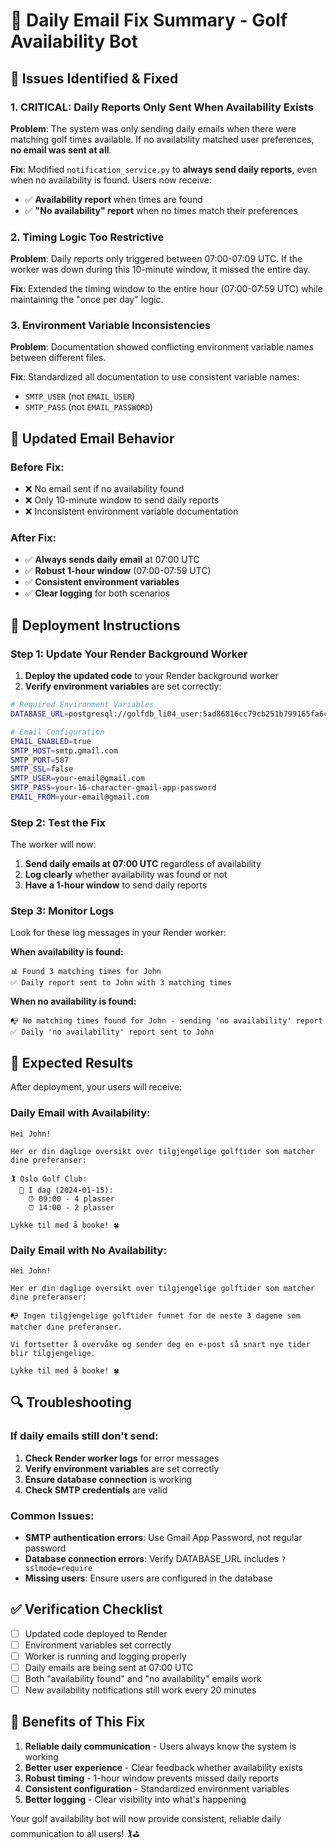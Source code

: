 # 🔧 Daily Email Fix Summary - Golf Availability Bot

## 🚨 **Issues Identified & Fixed**

### 1. **CRITICAL: Daily Reports Only Sent When Availability Exists**
**Problem**: The system was only sending daily emails when there were matching golf times available. If no availability matched user preferences, **no email was sent at all**.

**Fix**: Modified `notification_service.py` to **always send daily reports**, even when no availability is found. Users now receive:
- ✅ **Availability report** when times are found
- ✅ **"No availability" report** when no times match their preferences

### 2. **Timing Logic Too Restrictive**
**Problem**: Daily reports only triggered between 07:00-07:09 UTC. If the worker was down during this 10-minute window, it missed the entire day.

**Fix**: Extended the timing window to the entire hour (07:00-07:59 UTC) while maintaining the "once per day" logic.

### 3. **Environment Variable Inconsistencies**
**Problem**: Documentation showed conflicting environment variable names between different files.

**Fix**: Standardized all documentation to use consistent variable names:
- `SMTP_USER` (not `EMAIL_USER`)
- `SMTP_PASS` (not `EMAIL_PASSWORD`)

## 📧 **Updated Email Behavior**

### Before Fix:
- ❌ No email sent if no availability found
- ❌ Only 10-minute window to send daily reports
- ❌ Inconsistent environment variable documentation

### After Fix:
- ✅ **Always sends daily email** at 07:00 UTC
- ✅ **Robust 1-hour window** (07:00-07:59 UTC)
- ✅ **Consistent environment variables**
- ✅ **Clear logging** for both scenarios

## 🚀 **Deployment Instructions**

### Step 1: Update Your Render Background Worker

1. **Deploy the updated code** to your Render background worker
2. **Verify environment variables** are set correctly:

```bash
# Required Environment Variables
DATABASE_URL=postgresql://golfdb_li04_user:5ad86816cc79cb251b799165fa6cc37c@dpg-d2mne7ogjchc73cs6650-a.oregon-postgres.render.com:5432/golfdb_li04?sslmode=require

# Email Configuration
EMAIL_ENABLED=true
SMTP_HOST=smtp.gmail.com
SMTP_PORT=587
SMTP_SSL=false
SMTP_USER=your-email@gmail.com
SMTP_PASS=your-16-character-gmail-app-password
EMAIL_FROM=your-email@gmail.com
```

### Step 2: Test the Fix

The worker will now:
1. **Send daily emails at 07:00 UTC** regardless of availability
2. **Log clearly** whether availability was found or not
3. **Have a 1-hour window** to send daily reports

### Step 3: Monitor Logs

Look for these log messages in your Render worker:

**When availability is found:**
```
📊 Found 3 matching times for John
✅ Daily report sent to John with 3 matching times
```

**When no availability is found:**
```
📭 No matching times found for John - sending 'no availability' report
✅ Daily 'no availability' report sent to John
```

## 🎯 **Expected Results**

After deployment, your users will receive:

### Daily Email with Availability:
```
Hei John!

Her er din daglige oversikt over tilgjengelige golftider som matcher dine preferanser:

🏌️ Oslo Golf Club:
  📅 I dag (2024-01-15):
    ⏰ 09:00 - 4 plasser
    ⏰ 14:00 - 2 plasser

Lykke til med å booke! 🍀
```

### Daily Email with No Availability:
```
Hei John!

Her er din daglige oversikt over tilgjengelige golftider som matcher dine preferanser:

📭 Ingen tilgjengelige golftider funnet for de neste 3 dagene som matcher dine preferanser.

Vi fortsetter å overvåke og sender deg en e-post så snart nye tider blir tilgjengelige.

Lykke til med å booke! 🍀
```

## 🔍 **Troubleshooting**

### If daily emails still don't send:

1. **Check Render worker logs** for error messages
2. **Verify environment variables** are set correctly
3. **Ensure database connection** is working
4. **Check SMTP credentials** are valid

### Common Issues:
- **SMTP authentication errors**: Use Gmail App Password, not regular password
- **Database connection errors**: Verify DATABASE_URL includes `?sslmode=require`
- **Missing users**: Ensure users are configured in the database

## ✅ **Verification Checklist**

- [ ] Updated code deployed to Render
- [ ] Environment variables set correctly
- [ ] Worker is running and logging properly
- [ ] Daily emails are being sent at 07:00 UTC
- [ ] Both "availability found" and "no availability" emails work
- [ ] New availability notifications still work every 20 minutes

## 🎉 **Benefits of This Fix**

1. **Reliable daily communication** - Users always know the system is working
2. **Better user experience** - Clear feedback whether availability exists
3. **Robust timing** - 1-hour window prevents missed daily reports
4. **Consistent configuration** - Standardized environment variables
5. **Better logging** - Clear visibility into what's happening

Your golf availability bot will now provide consistent, reliable daily communication to all users! 🏌️⛳

